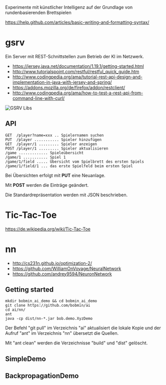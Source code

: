Experimente mit künstlicher Intelligenz auf der Grundlage von rundenbasierenden Brettspielen

https://help.github.com/articles/basic-writing-and-formatting-syntax/

# gsrv

Ein Server mit REST-Schnittstellen zum Betrieb der KI im Netzwerk.

* https://jersey.java.net/documentation/1.19.1/getting-started.html
* http://www.tutorialspoint.com/restful/restful_quick_guide.htm
* http://www.codingpedia.org/ama/tutorial-rest-api-design-and-implementation-in-java-with-jersey-and-spring/
* https://addons.mozilla.org/de/firefox/addon/restclient/
* http://www.codingpedia.org/ama/how-to-test-a-rest-api-from-command-line-with-curl/

![GSRV Libs](https://github.com/bobmin/ai/gsrv_libs.gif)

## API

```
GET  /player?name=xxx .. Spielernamen suchen
PUT  /player ........... Spieler hinzufügen
GET  /player/1 ......... Spieler anzeigen
POST /player/1 ......... Spieler aktualisieren
/game ............. Spieleübersicht
/game/1 ........... Spiel 1
/game/1/field ..... Übersicht vom Spielbrett des ersten Spiels
/game/1/field/1 ... das erste Spielfeld beim ersten Spiel
```

Bei Übersichten erfolgt mit **PUT** eine Neuanlage.

Mit **POST** werden die Einträge geändert.

Die Standardrepräsentation werden mit JSON beschrieben.

# Tic-Tac-Toe

https://de.wikipedia.org/wiki/Tic-Tac-Toe

# nn

* http://cs231n.github.io/optimization-2/
* https://github.com/WilliamOnVoyage/NeuralNetwork
* https://github.com/andrey9594/NeuronNetwork

## Getting started

```shell
mkdir bobmin_ai_demo && cd bobmin_ai_demo
git clone https://github.com/bobmin/ai
cd ai/nn/
ant
java -cp dist/nn-*.jar bob.demo.XyzDemo
``` 

Der Befehl "git pull" im Verzeichnis "ai" aktualisiert die lokale Kopie und der Aufruf "ant" im Verzeichnis "nn" übersetzt die Quellen. 

Mit "ant clean" werden die Verzeichnisse "build" und "dist" gelöscht.

## SimpleDemo

## BackpropagationDemo
